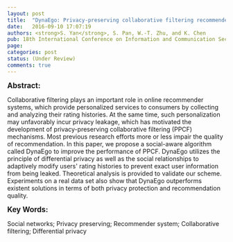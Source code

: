 ```yaml
---
layout: post
title:  "DynaEgo: Privacy-preserving collaborative filtering recommender system based on social-aware differential privacy"
date:   2016-09-10 17:07:19
authors: <strong>S. Yan</strong>, S. Pan, W.-T. Zhu, and K. Chen
pub: 18th International Conference on Information and Communication Security (ICICS'16)
page:
categories: post
status: (Under Review)
comments: true
---
```

<big><strong>Abstract:</strong></big><br>
<p>Collaborative filtering plays an important role in online recommender systems, 
which provide personalized services to consumers by collecting and analyzing their 
rating histories. At the same time, such personalization may unfavorably incur privacy 
leakage, which has motivated the development of privacy-preserving collaborative filtering 
(PPCF) mechanisms. Most previous research efforts more or less impair the quality of recommendation. 
In this paper, we propose a social-aware algorithm called DynaEgo to improve the performance of PPCF. 
DynaEgo utilizes the principle of differential privacy as well as the social relationships to adaptively 
modify users' rating histories to prevent exact user information from being leaked. Theoretical analysis 
is provided to validate our scheme. Experiments on a real data set also show that DynaEgo outperforms 
existent solutions in terms of both privacy protection and recommendation quality.</p>

<big><strong>Key Words:</strong></big><br>
<p>Social networks; Privacy preserving; Recommender system; Collaborative filtering; Differential privacy</p>